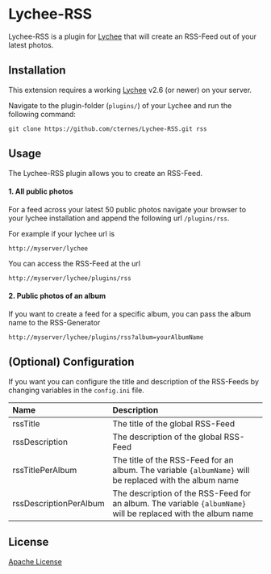 Lychee-RSS
==========

Lychee-RSS is a plugin for [Lychee](https://github.com/electerious/Lychee) that will create an RSS-Feed out of your latest photos.

## Installation

This extension requires a working [Lychee](https://github.com/electerious/Lychee) v2.6 (or newer) on your server.

Navigate to the plugin-folder (`plugins/`) of your Lychee and run the following command:

	git clone https://github.com/cternes/Lychee-RSS.git rss
	
## Usage

The Lychee-RSS plugin allows you to create an RSS-Feed.

#### 1. All public photos

For a feed across your latest 50 public photos navigate your browser to your lychee installation and append the following url `/plugins/rss`.

For example if your lychee url is 

    http://myserver/lychee

You can access the RSS-Feed at the url

    http://myserver/lychee/plugins/rss

#### 2. Public photos of an album

If you want to create a feed for a specific album, you can pass the album name to the RSS-Generator

    http://myserver/lychee/plugins/rss?album=yourAlbumName

## (Optional) Configuration

If you want you can configure the title and description of the RSS-Feeds by changing variables in the `config.ini` file.

| Name | Description |
|:-----------|:------------|
| rssTitle | The title of the global RSS-Feed |
| rssDescription | The description of the global RSS-Feed |
| rssTitlePerAlbum | The title of the RSS-Feed for an album. The variable `{albumName}` will be replaced with the album name |
| rssDescriptionPerAlbum | The description of the RSS-Feed for an album. The variable `{albumName}` will be replaced with the album name |

## License

[Apache License](./LICENSE)